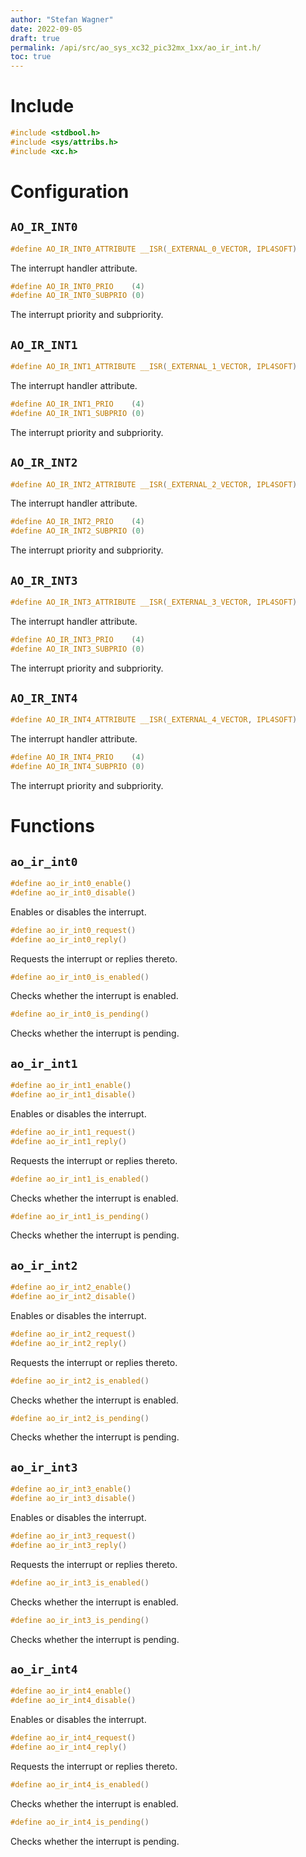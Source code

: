 ```yaml
---
author: "Stefan Wagner"
date: 2022-09-05
draft: true
permalink: /api/src/ao_sys_xc32_pic32mx_1xx/ao_ir_int.h/
toc: true
---
```


# Include

```c
#include <stdbool.h>
#include <sys/attribs.h>
#include <xc.h>
```

# Configuration

## `AO_IR_INT0`

```c
#define AO_IR_INT0_ATTRIBUTE __ISR(_EXTERNAL_0_VECTOR, IPL4SOFT)
```

The interrupt handler attribute.

```c
#define AO_IR_INT0_PRIO    (4)
#define AO_IR_INT0_SUBPRIO (0)
```

The interrupt priority and subpriority.

## `AO_IR_INT1`

```c
#define AO_IR_INT1_ATTRIBUTE __ISR(_EXTERNAL_1_VECTOR, IPL4SOFT)
```

The interrupt handler attribute.

```c
#define AO_IR_INT1_PRIO    (4)
#define AO_IR_INT1_SUBPRIO (0)
```

The interrupt priority and subpriority.

## `AO_IR_INT2`

```c
#define AO_IR_INT2_ATTRIBUTE __ISR(_EXTERNAL_2_VECTOR, IPL4SOFT)
```

The interrupt handler attribute.

```c
#define AO_IR_INT2_PRIO    (4)
#define AO_IR_INT2_SUBPRIO (0)
```

The interrupt priority and subpriority.

## `AO_IR_INT3`

```c
#define AO_IR_INT3_ATTRIBUTE __ISR(_EXTERNAL_3_VECTOR, IPL4SOFT)
```

The interrupt handler attribute.

```c
#define AO_IR_INT3_PRIO    (4)
#define AO_IR_INT3_SUBPRIO (0)
```

The interrupt priority and subpriority.

## `AO_IR_INT4`

```c
#define AO_IR_INT4_ATTRIBUTE __ISR(_EXTERNAL_4_VECTOR, IPL4SOFT)
```

The interrupt handler attribute.

```c
#define AO_IR_INT4_PRIO    (4)
#define AO_IR_INT4_SUBPRIO (0)
```

The interrupt priority and subpriority.

# Functions

## `ao_ir_int0`

```c
#define ao_ir_int0_enable()
#define ao_ir_int0_disable()
```

Enables or disables the interrupt.

```c
#define ao_ir_int0_request()
#define ao_ir_int0_reply()
```

Requests the interrupt or replies thereto.

```c
#define ao_ir_int0_is_enabled()
```

Checks whether the interrupt is enabled.

```c
#define ao_ir_int0_is_pending()
```

Checks whether the interrupt is pending.

## `ao_ir_int1`

```c
#define ao_ir_int1_enable()
#define ao_ir_int1_disable()
```

Enables or disables the interrupt.

```c
#define ao_ir_int1_request()
#define ao_ir_int1_reply()
```

Requests the interrupt or replies thereto.

```c
#define ao_ir_int1_is_enabled()
```

Checks whether the interrupt is enabled.

```c
#define ao_ir_int1_is_pending()
```

Checks whether the interrupt is pending.

## `ao_ir_int2`

```c
#define ao_ir_int2_enable()
#define ao_ir_int2_disable()
```

Enables or disables the interrupt.

```c
#define ao_ir_int2_request()
#define ao_ir_int2_reply()
```

Requests the interrupt or replies thereto.

```c
#define ao_ir_int2_is_enabled()
```

Checks whether the interrupt is enabled.

```c
#define ao_ir_int2_is_pending()
```

Checks whether the interrupt is pending.

## `ao_ir_int3`

```c
#define ao_ir_int3_enable()
#define ao_ir_int3_disable()
```

Enables or disables the interrupt.

```c
#define ao_ir_int3_request()
#define ao_ir_int3_reply()
```

Requests the interrupt or replies thereto.

```c
#define ao_ir_int3_is_enabled()
```

Checks whether the interrupt is enabled.

```c
#define ao_ir_int3_is_pending()
```

Checks whether the interrupt is pending.

## `ao_ir_int4`

```c
#define ao_ir_int4_enable()
#define ao_ir_int4_disable()
```

Enables or disables the interrupt.

```c
#define ao_ir_int4_request()
#define ao_ir_int4_reply()
```

Requests the interrupt or replies thereto.

```c
#define ao_ir_int4_is_enabled()
```

Checks whether the interrupt is enabled.

```c
#define ao_ir_int4_is_pending()
```

Checks whether the interrupt is pending.
